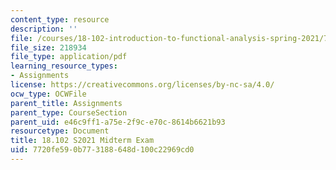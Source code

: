 ```yaml
---
content_type: resource
description: ''
file: /courses/18-102-introduction-to-functional-analysis-spring-2021/7720fe590b773188648d100c22969cd0_MIT18_102s21_midterm.pdf
file_size: 218934
file_type: application/pdf
learning_resource_types:
- Assignments
license: https://creativecommons.org/licenses/by-nc-sa/4.0/
ocw_type: OCWFile
parent_title: Assignments
parent_type: CourseSection
parent_uid: e46c9ff1-a75e-2f9c-e70c-8614b6621b93
resourcetype: Document
title: 18.102 S2021 Midterm Exam
uid: 7720fe59-0b77-3188-648d-100c22969cd0
---
```

